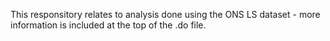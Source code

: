 This responsitory relates to analysis done using the ONS LS dataset - more information is included at the top of the .do file.
